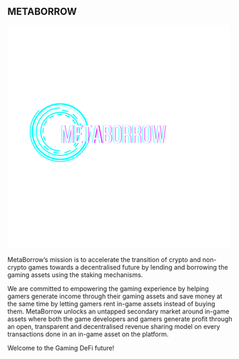 ## METABORROW
![Screenshot](MetaBorrow.png)

MetaBorrow’s mission is to accelerate the transition of crypto and non-crypto games towards a decentralised future by lending and borrowing the gaming assets using the staking mechanisms.

We are committed to empowering the gaming experience by helping gamers generate income through their gaming assets and save money at the same time by letting gamers rent in-game assets instead of buying them. 
MetaBorrow unlocks an untapped secondary market around in-game assets where both the game developers and gamers generate profit through an open, transparent and decentralised revenue sharing model on every transactions done in an in-game asset on the platform.

Welcome to the Gaming DeFi future!
